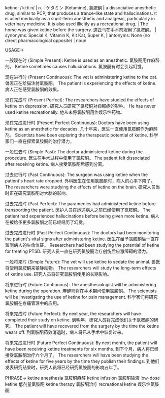 ketine: /ˈkiːtiːn/ | n. | ケタミン (Ketamine), 氯胺酮 | a dissociative anesthetic drug, similar to PCP, that produces a trance-like state and hallucinations. It is used medically as a short-term anesthetic and analgesic, particularly in veterinary medicine. It is also used illicitly as a recreational drug. | The horse was given ketine before the surgery.  这匹马在手术前服用了氯胺酮。 | synonyms: Special K, Vitamin K, Kit Kat, Super K,  | antonyms: None (no direct pharmacological opposite) | noun


USAGE->

一般现在时 (Simple Present):
Ketine is used as an anesthetic.  氯胺酮用作麻醉剂。
Ketine sometimes causes hallucinations.  氯胺酮有时会引起幻觉。

现在进行时 (Present Continuous):
The vet is administering ketine to the cat. 兽医正在给猫注射氯胺酮。
The patient is experiencing the effects of ketine.  病人正在感受氯胺酮的效果。

现在完成时 (Present Perfect):
The researchers have studied the effects of ketine on depression.  研究人员研究了氯胺酮对抑郁症的影响。
He has never used ketine recreationally.  他从未将氯胺酮用作娱乐性药物。

现在完成进行时 (Present Perfect Continuous):
Doctors have been using ketine as an anesthetic for decades.  几十年来，医生一直使用氯胺酮作为麻醉剂。
Scientists have been exploring the therapeutic potential of ketine.  科学家们一直在探索氯胺酮的治疗潜力。

一般过去时 (Simple Past):
The doctor administered ketine during the procedure. 医生在手术过程中使用了氯胺酮。
The patient felt dissociated after receiving ketine.  病人接受氯胺酮后感到分离。

过去进行时 (Past Continuous):
The surgeon was using ketine when the patient's heart rate dropped.  外科医生在使用氯胺酮时，病人的心率下降了。
The researchers were studying the effects of ketine on the brain. 研究人员当时正在研究氯胺酮对大脑的影响。


过去完成时 (Past Perfect):
The paramedics had administered ketine before transporting the patient.  医护人员在运送病人之前已经使用了氯胺酮。
The patient had experienced hallucinations before being given more ketine. 病人在被给予更多氯胺酮之前已经经历了幻觉。

过去完成进行时 (Past Perfect Continuous):
The doctors had been monitoring the patient's vital signs after administering ketine.  医生在给予氯胺酮后一直在监测病人的生命体征。
Researchers had been studying the potential of ketine for treating PTSD.  研究人员一直在研究氯胺酮治疗创伤后应激障碍的潜力。

一般将来时 (Simple Future):
The vet will use ketine to sedate the animal. 兽医将使用氯胺酮来镇静动物。
The researchers will study the long-term effects of ketine use. 研究人员将研究氯胺酮使用的长期影响。

将来进行时 (Future Continuous):
The anesthesiologist will be administering ketine during the operation. 麻醉师将在手术期间使用氯胺酮。
The scientists will be investigating the use of ketine for pain management. 科学家们将研究氯胺酮在疼痛管理中的应用。

将来完成时 (Future Perfect):
By next year, the researchers will have completed their study on ketine.  到明年，研究人员将完成他们关于氯胺酮的研究。
The patient will have recovered from the surgery by the time the ketine wears off.  到氯胺酮药效消退时，病人将已从手术中恢复过来。


将来完成进行时 (Future Perfect Continuous):
By next month, the patient will have been receiving ketine treatments for six months. 到下个月，病人将已经接受氯胺酮治疗六个月了。
The researchers will have been studying the effects of ketine for five years by the time they publish their findings. 到他们发表研究结果时，研究人员将已经研究氯胺酮的影响五年了。


PHRASE->
ketine anesthesia 氯胺酮麻醉
ketine infusion 氯胺酮输液
low-dose ketine 低剂量氯胺酮
ketine therapy 氯胺酮治疗
recreational ketine 娱乐性氯胺酮
